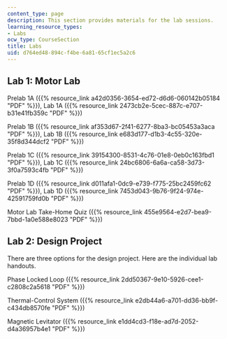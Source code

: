 ```yaml
---
content_type: page
description: This section provides materials for the lab sessions.
learning_resource_types:
- Labs
ocw_type: CourseSection
title: Labs
uid: d764ed48-894c-f4be-6a81-65cf1ec5a2c6
---
```


Lab 1: Motor Lab
----------------

Prelab 1A ({{% resource_link a42d0356-3654-ed72-d6d6-060142b05184 "PDF" %}}), Lab 1A ({{% resource_link 2473cb2e-5cec-887c-e707-b31e41fb359c "PDF" %}})

Prelab 1B ({{% resource_link af353d67-2f41-6277-8ba3-bc05453a3aca "PDF" %}}), Lab 1B ({{% resource_link e683d177-d1b3-4c55-320e-35f8d344dcf2 "PDF" %}})

Prelab 1C ({{% resource_link 39154300-8531-4c76-01e8-0eb0c163fbd1 "PDF" %}}), Lab 1C ({{% resource_link 24bc6806-6a6a-ca58-3d73-3f0a7593c4fb "PDF" %}})

Prelab 1D ({{% resource_link d011afa1-0dc9-e739-f775-25bc2459fc62 "PDF" %}}), Lab 1D ({{% resource_link 7453d043-9b76-9f24-974e-42591759fd0b "PDF" %}})

Motor Lab Take-Home Quiz ({{% resource_link 455e9564-e2d7-bea9-7bbd-1a0e588e8023 "PDF" %}})

Lab 2: Design Project
---------------------

There are three options for the design project. Here are the individual lab handouts.

Phase Locked Loop ({{% resource_link 2dd50367-9e10-5926-cee1-c2808c2a5618 "PDF" %}})

Thermal-Control System ({{% resource_link e2db44a6-a701-dd36-bb9f-c434db8570fe "PDF" %}})

Magnetic Levitator ({{% resource_link e1dd4cd3-f18e-ad7d-2052-d4a36957b4e1 "PDF" %}})